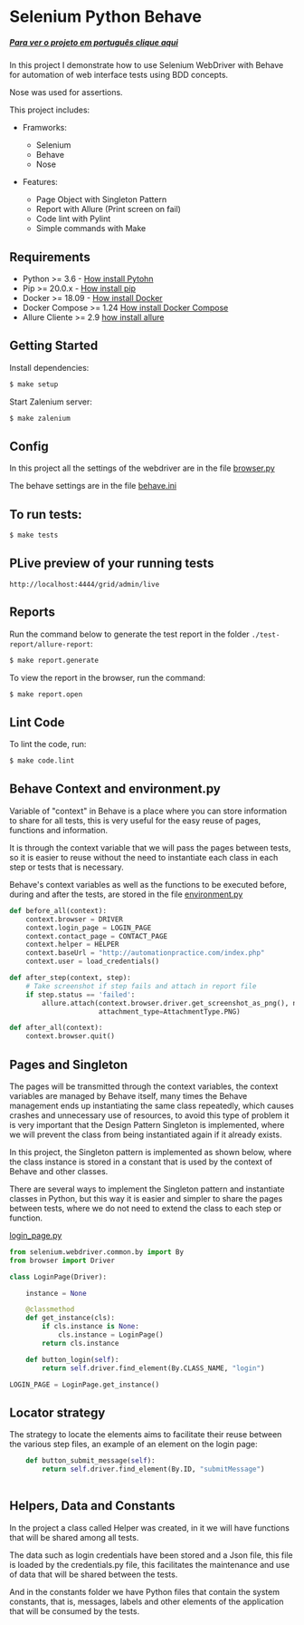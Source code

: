 # Selenium Python Behave
##### [Para ver o projeto em português clique aqui](https://www.python.org/downloads/)

In this project I demonstrate how to use Selenium WebDriver with Behave for automation of web interface tests using BDD concepts.

Nose was used for assertions.

This project includes:

- Framworks:
    - Selenium
    - Behave
    - Nose

- Features:
    - Page Object with Singleton Pattern
    - Report with Allure (Print screen on fail)
    - Code lint with Pylint
    - Simple commands with Make

## Requirements
- Python >= 3.6 - [How install Pytohn](https://www.python.org/downloads/)
- Pip >= 20.0.x - [How install pip](https://pip.pypa.io/en/stable/installing/)
- Docker >= 18.09 - [How install Docker](https://docs.docker.com/get-docker/)
- Docker Compose >= 1.24 [How install Docker Compose](https://docs.docker.com/compose/install/)
- Allure Cliente >= 2.9 [how install allure](https://docs.qameta.io/allure/#_commandline)

## Getting Started
Install dependencies:

```bash
$ make setup
```
Start Zalenium server:
```bash
$ make zalenium
```
## Config
In this project all the settings of the webdriver are in the file [browser.py](./tests/browser.py)

The behave settings are in the file [behave.ini](./behave.ini)

## To run tests:
```bash
$ make tests
```

## PLive preview of your running tests


 `http://localhost:4444/grid/admin/live`
 
## Reports
Run the command below to generate the test report in the folder `./test-report/allure-report`:

```bash
$ make report.generate
```

To view the report in the browser, run the command:

```bash
$ make report.open
```
## Lint Code
To lint the code, run:

```bash
$ make code.lint
```
## Behave Context and environment.py
Variable of "context" in Behave is a place where you can store information to share for all tests, this is very useful for the easy reuse of pages, functions and information.
 
It is through the context variable that we will pass the pages between tests, so it is easier to reuse without the need to instantiate each class in each step or tests that is necessary.

Behave's context variables as well as the functions to be executed before, during and after the tests, are stored in the file   [environment.py](./tests/environment.py)

```Python
def before_all(context):
    context.browser = DRIVER
    context.login_page = LOGIN_PAGE
    context.contact_page = CONTACT_PAGE
    context.helper = HELPER
    context.baseUrl = "http://automationpractice.com/index.php"
    context.user = load_credentials()

def after_step(context, step):
    # Take screenshot if step fails and attach in report file
    if step.status == 'failed':
        allure.attach(context.browser.driver.get_screenshot_as_png(), name="Screenshot",
                      attachment_type=AttachmentType.PNG)

def after_all(context):
    context.browser.quit()
```
## Pages and Singleton
The pages will be transmitted through the context variables, the context variables are managed by Behave itself, many times the Behave management ends up instantiating the same class repeatedly, which causes crashes and unnecessary use of resources, to avoid this type of problem it is very important that the Design Pattern Singleton is implemented, where we will prevent the class from being instantiated again if it already exists.

In this project, the Singleton pattern is implemented as shown below, where the class instance is stored in a constant that is used by the context of Behave and other classes.

There are several ways to implement the Singleton pattern and instantiate classes in Python, but this way it is easier and simpler to share the pages between tests, where we do not need to extend the class to each step or function.

[login_page.py](./tests/pages/login_page.py)
```python
from selenium.webdriver.common.by import By
from browser import Driver

class LoginPage(Driver):

    instance = None

    @classmethod
    def get_instance(cls):
        if cls.instance is None:
            cls.instance = LoginPage()
        return cls.instance

    def button_login(self):
        return self.driver.find_element(By.CLASS_NAME, "login")

LOGIN_PAGE = LoginPage.get_instance()

```
## Locator strategy

The strategy to locate the elements aims to facilitate their reuse between the various step files, an example of an element on the login page:

```python
    def button_submit_message(self):
        return self.driver.find_element(By.ID, "submitMessage")
		
```

## Helpers, Data and Constants

In the project a class called Helper was created, in it we will have functions that will be shared among all tests.

The data such as login credentials have been stored and a Json file, this file is loaded by the credentials.py file, this facilitates the maintenance and use of data that will be shared between the tests.

And in the constants folder we have Python files that contain the system constants, that is, messages, labels and other elements of the application that will be consumed by the tests.